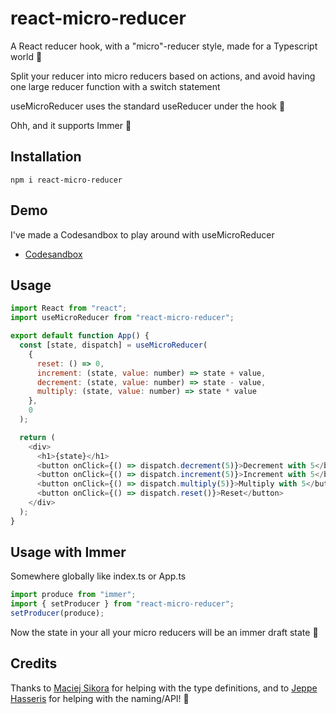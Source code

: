 # react-micro-reducer

A React reducer hook, with a "micro"-reducer style, made for a Typescript world 💙

Split your reducer into micro reducers based on actions, and avoid having one large reducer function with a switch statement

useMicroReducer uses the standard useReducer under the hook 🎉

Ohh, and it supports Immer 🎂

## Installation

```shell
npm i react-micro-reducer
```

## Demo

I've made a Codesandbox to play around with useMicroReducer

- [Codesandbox](https://codesandbox.io/s/pedantic-sky-6se4w)

## Usage

```js
import React from "react";
import useMicroReducer from "react-micro-reducer";

export default function App() {
  const [state, dispatch] = useMicroReducer(
    {
      reset: () => 0,
      increment: (state, value: number) => state + value,
      decrement: (state, value: number) => state - value,
      multiply: (state, value: number) => state * value
    },
    0
  );

  return (
    <div>
      <h1>{state}</h1>
      <button onClick={() => dispatch.decrement(5)}>Decrement with 5</button>
      <button onClick={() => dispatch.increment(5)}>Increment with 5</button>
      <button onClick={() => dispatch.multiply(5)}>Multiply with 5</button>
      <button onClick={() => dispatch.reset()}>Reset</button>
    </div>
  );
}
```

## Usage with Immer

Somewhere globally like index.ts or App.ts

```js
import produce from "immer";
import { setProducer } from "react-micro-reducer";
setProducer(produce);
```

Now the state in your all your micro reducers will be an immer draft state 💪

## Credits

Thanks to [Maciej Sikora](https://stackoverflow.com/a/59002901/1168927) for helping with the type definitions, and to [Jeppe Hasseris](https://github.com/cenobitedk) for helping with the naming/API! 🙌
